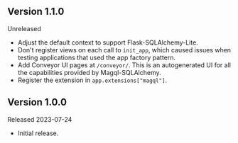 ## Version 1.1.0

Unreleased

-   Adjust the default context to support Flask-SQLAlchemy-Lite.
-   Don't register views on each call to `init_app`, which caused issues when
    testing applications that used the app factory pattern.
-   Add Conveyor UI pages at `/conveyor/`. This is an autogenerated UI for all
    the capabilities provided by Magql-SQLAlchemy.
-   Register the extension in `app.extensions["magql"]`.


## Version 1.0.0

Released 2023-07-24

-   Initial release.
